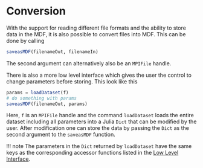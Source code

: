 # Conversion

With the support for reading different file formats and the ability to store
data in the MDF, it is also possible to convert files into MDF. This can be done by
calling
```julia
saveasMDF(filenameOut, filenameIn)
```
The second argument can alternatively also be an `MPIFile` handle.

There is also a more low level interface which gives the user the control to
change parameters before storing. This look like this
```julia
params = loadDataset(f)
# do something with params
saveasMDF(filenameOut, params)
```
Here, `f` is an `MPIFile` handle and the command `loadDataset` loads the entire
dataset including all parameters into a Julia `Dict` that can be modified by the
user. After modification one can store the data by passing the `Dict` as the
second argument to the `saveasMDF` function.

!!! note
    The parameters in the `Dict` returned by `loadDataset` have the same keys
    as the corresponding accessor functions listed in the [Low Level Interface](@ref).
